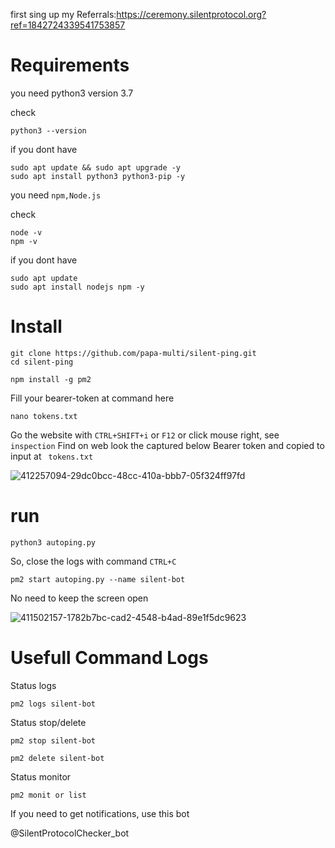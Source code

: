 first sing up 
my Referrals:https://ceremony.silentprotocol.org?ref=1842724339541753857



# Requirements
you need python3 version 3.7 

check 

```
python3 --version
```

if you dont have 

```
sudo apt update && sudo apt upgrade -y
sudo apt install python3 python3-pip -y
```

you need ```npm,Node.js```

check 

```
node -v
npm -v
```

if you dont have 

```
sudo apt update
sudo apt install nodejs npm -y
```

# Install

```
git clone https://github.com/papa-multi/silent-ping.git
cd silent-ping
```

```
npm install -g pm2
```

Fill your bearer-token at command here 

```
nano tokens.txt
```
   Go the website with ```CTRL+SHIFT+i``` or ```F12``` or click mouse right, see ```inspection```
  Find on web look the captured below Bearer token and copied to input at ``` tokens.txt```


![412257094-29dc0bcc-48cc-410a-bbb7-05f324ff97fd](https://github.com/user-attachments/assets/c12956c1-d2c8-4b50-aca4-2d602d83162f)

# run

```
python3 autoping.py
```


  So, close the logs with command ```CTRL+C```


 ```
pm2 start autoping.py --name silent-bot
```

No need to keep the screen open

![411502157-1782b7bc-cad2-4548-b4ad-89e1f5dc9623](https://github.com/user-attachments/assets/ecbc150d-0c24-4bd1-b521-8f04b75afc50)





# Usefull Command Logs

Status logs

```
pm2 logs silent-bot

```
Status stop/delete

```
pm2 stop silent-bot
```
```
pm2 delete silent-bot
```

Status monitor

```
pm2 monit or list
```



If you need to get notifications, use this bot

@SilentProtocolChecker_bot

